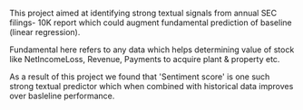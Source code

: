This project aimed at identifying strong textual signals from annual SEC filings- 10K report which could augment fundamental prediction of baseline (linear regression). 


Fundamental here refers to any data which helps determining value of stock like NetIncomeLoss, Revenue, Payments to acquire plant & property etc.


As a result of this project we found that 'Sentiment score' is one such strong textual predictor which when combined with historical data improves over basleline performance.
